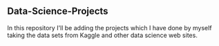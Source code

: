 ## Data-Science-Projects ##
In this repository I'll be adding the projects which I have done by myself taking the data sets from Kaggle and other data science web sites.
